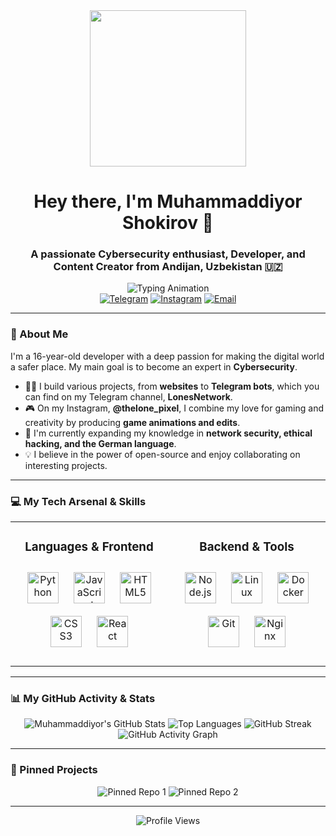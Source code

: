 <div align="center">
  <img src="https://media.giphy.com/media/qgQUggAC3Pfv687qPC/giphy.gif" width="250" />
</div>

<div id="header" align="center">
  <h1 align="center">Hey there, I'm Muhammaddiyor Shokirov 👋</h1>
  <h3 align="center">
    A passionate Cybersecurity enthusiast, Developer, and Content Creator from Andijan, Uzbekistan 🇺🇿
  </h3>
  <img src="https://readme-typing-svg.herokuapp.com?font=Fira+Code&size=22&pause=1000&color=31C653&center=true&vCenter=true&width=550&lines=Aspiring+Cybersecurity+Specialist;Building+Secure+Web+Applications;Creating+Intelligent+Bots;Exploring+the+World+of+Linux;Learning+German+(Deutsch+lernen)" alt="Typing Animation" />
</div>

<div align="center">
  <a href="https://t.me/LonesNetwork" target="_blank"><img src="https://img.shields.io/badge/Telegram-LonesNetwork-2CA5E0?style=for-the-badge&logo=telegram&logoColor=white" alt="Telegram"></a>
  <a href="https://www.instagram.com/thelone_pixel/" target="_blank"><img src="https://img.shields.io/badge/Instagram-@thelone_pixel-E4405F?style=for-the-badge&logo=instagram&logoColor=white" alt="Instagram"></a>
  <a href="mailto:muhammaddiyor.shokirov@mail.ru"><img src="https://img.shields.io/badge/Email-Contact_Me-0078D4?style=for-the-badge&logo=microsoft-outlook&logoColor=white" alt="Email"></a>
</div>

---

### 🚀 About Me

I'm a 16-year-old developer with a deep passion for making the digital world a safer place. My main goal is to become an expert in **Cybersecurity**.

- 👨‍💻 I build various projects, from **websites** to **Telegram bots**, which you can find on my Telegram channel, **LonesNetwork**.
- 🎮 On my Instagram, **@thelone_pixel**, I combine my love for gaming and creativity by producing **game animations and edits**.
- 🌱 I'm currently expanding my knowledge in **network security, ethical hacking, and the German language**.
- 💡 I believe in the power of open-source and enjoy collaborating on interesting projects.

---

### 💻 My Tech Arsenal & Skills

<table width="100%">
  <tr>
    <td valign="top" width="50%">
      <h3 align="center">Languages & Frontend</h3>
      <p align="center">
        <a href="https://www.python.org" target="_blank"><img style="margin: 10px" src="https://profilinator.rishav.dev/skills-assets/python-original.svg" alt="Python" height="50" /></a>
        <a href="https://developer.mozilla.org/en-US/docs/Web/JavaScript" target="_blank"><img style="margin: 10px" src="https://profilinator.rishav.dev/skills-assets/javascript-original.svg" alt="JavaScript" height="50" /></a>
        <a href="https://www.w3schools.com/html/" target="_blank"><img style="margin: 10px" src="https://profilinator.rishav.dev/skills-assets/html5-original-wordmark.svg" alt="HTML5" height="50" /></a>
        <a href="https://www.w3schools.com/css/" target="_blank"><img style="margin: 10px" src="https://profilinator.rishav.dev/skills-assets/css3-original-wordmark.svg" alt="CSS3" height="50" /></a>
        <a href="https://reactjs.org/" target="_blank"><img style="margin: 10px" src="https://profilinator.rishav.dev/skills-assets/react-original-wordmark.svg" alt="React" height="50" /></a>
      </p>
    </td>
    <td valign="top" width="50%">
      <h3 align="center">Backend & Tools</h3>
      <p align="center">
        <a href="https://nodejs.org/" target="_blank"><img style="margin: 10px" src="https://profilinator.rishav.dev/skills-assets/nodejs-original-wordmark.svg" alt="Node.js" height="50" /></a>
        <a href="https://www.linux.org/" target="_blank"><img style="margin: 10px" src="https://profilinator.rishav.dev/skills-assets/linux-original.svg" alt="Linux" height="50" /></a>  
        <a href="https://www.docker.com/" target="_blank"><img style="margin: 10px" src="https://profilinator.rishav.dev/skills-assets/docker-original-wordmark.svg" alt="Docker" height="50" /></a>
        <a href="https://git-scm.com/" target="_blank"><img style="margin: 10px" src="https://profilinator.rishav.dev/skills-assets/git-scm-icon.svg" alt="Git" height="50" /></a>
        <a href="https://www.nginx.com/" target="_blank"><img style="margin: 10px" src="https://profilinator.rishav.dev/skills-assets/nginx-original.svg" alt="Nginx" height="50" /></a>
      </p>
    </td>
  </tr>
</table>

---

### 📊 My GitHub Activity & Stats

<div align="center">
  <img src="https://github-readme-stats.vercel.app/api?username=muhammaddiyorshokirov&show_icons=true&theme=dracula&icon_color=8BE9FD&hide_border=true&count_private=true" alt="Muhammaddiyor's GitHub Stats" />
  
  <img src="https://github-readme-stats.vercel.app/api/top-langs/?username=muhammaddiyorshokirov&layout=compact&theme=dracula&hide_border=true" alt="Top Languages" />
  
  <img src="https://github-readme-streak-stats.herokuapp.com/?user=muhammaddiyorshokirov&theme=dracula&hide_border=true" alt="GitHub Streak" />
</div>

<div align="center">
  <img src="https://github-readme-activity-graph.vercel.app/graph?username=muhammaddiyorshokirov&theme=dracula&hide_border=true&bg_color=282A36" alt="GitHub Activity Graph"/>
</div>

---

### 📌 Pinned Projects

<div align="center">
  <img src="https://github-readme-stats.vercel.app/api/pin/?username=muhammaddiyorshokirov&repo=YOUR_FIRST_PINNED_REPO&theme=dracula" alt="Pinned Repo 1" />
  <img src="https://github-readme-stats.vercel.app/api/pin/?username=muhammaddiyorshokirov&repo=YOUR_SECOND_PINNED_REPO&theme=dracula" alt="Pinned Repo 2" />
  </div>

---

<div align="center">
  <img src="https://komarev.com/ghpvc/?username=muhammaddiyorshokirov&label=Profile%20Views&color=0e75b6&style=flat" alt="Profile Views"/>
</div>
